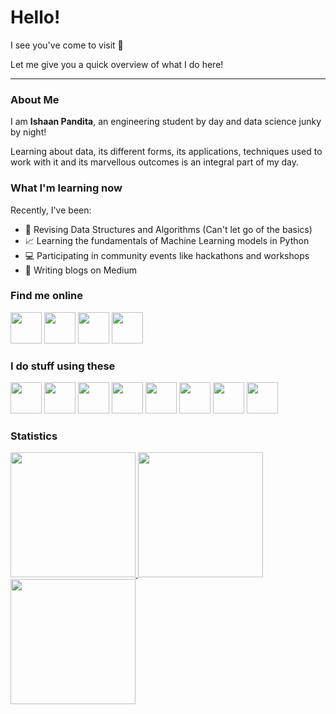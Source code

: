 # Hello!

I see you've come to visit 🤭

Let me give you a quick overview of what I do here!

---
<!--
**EmperorArthurIX/EmperorArthurIX** is a ✨ _special_ ✨ repository because its `README.md` (this file) appears on your GitHub profile.

Here are some ideas to get you started:

- 🔭 I’m currently working on ...
- 🌱 I’m currently learning ...
- 👯 I’m looking to collaborate on ...
- 🤔 I’m looking for help with ...
- 💬 Ask me about ...
- 📫 How to reach me: ...
- 😄 Pronouns: ...
- ⚡ Fun fact: ...
-->

### About Me
I am **Ishaan Pandita**, an engineering student by day and data science junky by night!

Learning about data, its different forms, its applications, techniques used to work with it and its marvellous outcomes is an integral part of my day.


### What I'm learning now

Recently, I've been:
- 📖 Revising Data Structures and Algorithms (Can't let go of the basics)
- 📈 Learning the fundamentals of Machine Learning models in Python
- 💻 Participating in community events like hackathons and workshops
- 📝 Writing blogs on Medium


### Find me online

<a href="https://linktr.ee/IshaanPandita"><img src="https://res.cloudinary.com/crunchbase-production/image/upload/c_lpad,f_auto,q_auto:eco,dpr_1/h90nveymaytblh5fldz8" height=50></a>
<a href="https://twitter.com/PanditaIshaan"><img src="https://1000logos.net/wp-content/uploads/2021/04/Twitter-logo.png" height=50></a>
<a href="https://www.linkedin.com/in/ishaan-sunita-pandita/"><img src="https://www.freepnglogos.com/uploads/official-linkedin-logo----17.png" height=50></a>
<a href="https://medium.com/@emperorarthurix"><img src="https://miro.medium.com/max/8978/1*s986xIGqhfsN8U--09_AdA.png" height=50></a>


### I do stuff using these

<a href="https://www.python.org/"><img src="https://upload.wikimedia.org/wikipedia/commons/thumb/c/c3/Python-logo-notext.svg/800px-Python-logo-notext.svg.png" height=50></a>
<a href="https://streamlit.io/"><img src="https://streamlit.io/images/brand/streamlit-mark-color.svg" height=50></a>
<a href="https://scikit-learn.org/"><img src="https://upload.wikimedia.org/wikipedia/commons/thumb/0/05/Scikit_learn_logo_small.svg/1200px-Scikit_learn_logo_small.svg.png" height=50></a>
<a href="https://pandas.pydata.org/"><img src="https://upload.wikimedia.org/wikipedia/commons/thumb/e/ed/Pandas_logo.svg/1200px-Pandas_logo.svg.png" height=50></a>
<a href="https://numpy.org/"><img src="https://user-images.githubusercontent.com/67586773/105040771-43887300-5a88-11eb-9f01-bee100b9ef22.png" height=50></a>
<a href="https://www.heroku.com/"><img src="http://softwareengineeringdaily.com/wp-content/uploads/2019/12/Heroku.png" height=50></a>
<a href="https://powerbi.microsoft.com/en-us/"><img src="https://upload.wikimedia.org/wikipedia/commons/thumb/c/cf/New_Power_BI_Logo.svg/630px-New_Power_BI_Logo.svg.png" height=50></a>
<a href="https://developer.mozilla.org/en-US/docs/Web/"><img src="https://upload.wikimedia.org/wikipedia/commons/1/10/CSS3_and_HTML5_logos_and_wordmarks.svg" height=50></a>

### Statistics

<a href="https://github.com/anuraghazra/github-readme-stats">
  <img src="https://github-readme-stats.vercel.app/api?username=emperorarthurix&show_icons=true&count_private=true" height="200"/>
</a>
<a href="https://github.com/anuraghazra/convoychat">
  <img src="https://github-readme-stats.vercel.app/api/top-langs/?username=emperorarthurix&layout=compact" height="200"/>
</a>
<a href="https://git.io/streak-stats">
  <img src="https://github-readme-streak-stats.herokuapp.com/?user=emperorarthurix" height="200"/>
</a>
